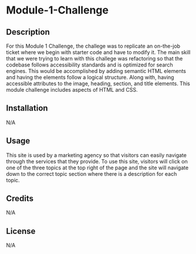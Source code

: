 # Module-1-Challenge

## Description

For this Module 1 Challenge, the challege was to replicate an on-the-job ticket where we begin with starter code and have to modify it. The main skill that we were trying to learn with this challege was refactoring so that the codebase follows accessibility standards and is optimized for search engines. This would be accomplished by adding semantic HTML elements and having the elements follow a logical structure. Along with, having accessible attributes to the image, heading, section, and title elements. This module challenge includes aspects of HTML and CSS.

## Installation

N/A

## Usage

This site is used by a marketing agency so that visitors can easily navigate through the services that they provide. To use this site, visitors will click on one of the three topics at the top right of the page and the site will navigate down to the correct topic section where there is a description for each topic.


## Credits

N/A

## License

N/A
